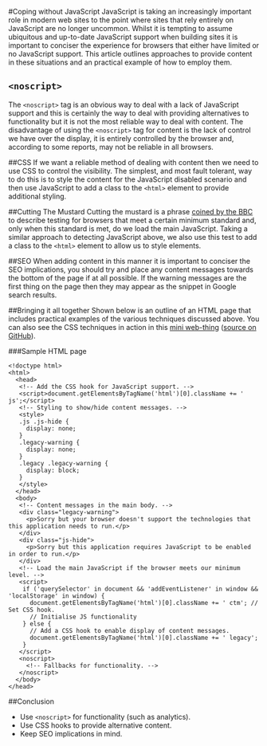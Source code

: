 #Coping without JavaScript
JavaScript is taking an increasingly important role in modern web sites to the point where sites that rely entirely on JavaScript are no longer uncommon.  Whilst it is tempting to assume ubiquitous and up-to-date JavaScript support when building sites it is important to conciser the experience for browsers that either have limited or no JavaScript support.  This article outlines approaches to provide content in these situations and an practical example of how to employ them.

## `<noscript>`
The `<noscript>` tag is an obvious way to deal with a lack of JavaScript support and this is certainly the way to deal with providing alternatives to functionality but it is not the most reliable way to deal with content.  The disadvantage of using the `<noscript>` tag for content is the lack of control we have over the display, it is entirely controlled by the browser and, according to some reports, may not be reliable in all browsers.

##CSS
If we want a reliable method of dealing with content then we need to use CSS to control the visibility.  The simplest, and most fault tolerant, way to do this is to style the content for the JavaScript disabled scenario and then use JavaScript to add a class to the `<html>` element to provide additional styling.

##Cutting The Mustard
Cutting the mustard is a phrase <a href="http://responsivenews.co.uk/post/18948466399/cutting-the-mustard">coined by the BBC</a> to describe testing for browsers that meet a certain minimum standard and, only when this standard is met, do we load the main JavaScript.  Taking a similar approach to detecting JavaScript above, we also use this test to add a class to the `<html>` element to allow us to style elements.

##SEO
When adding content in this manner it is important to conciser the SEO implications, you should try and place any content messages towards the bottom of the page if at all possible.  If the warning messages are the first thing on the page then they may appear as the snippet in Google search results.

##Bringing it all together
Shown below is an outline of an HTML page that includes practical examples of the various techniques discussed above.  You can also see the CSS techniques in action in this <a href="/static/html/pin_producer/">mini web-thing</a> (<a href="https://github.com/decadecity/pin_producer">source on GitHub</a>).

###Sample HTML page
<pre class="code"><code>&lt;!doctype html&gt;
&lt;html&gt;
  &lt;head&gt;
   &lt;!-- Add the CSS hook for JavaScript support. --&gt;
   &lt;script&gt;document.getElementsByTagName('html')[0].className += ' js';&lt;/script&gt;
   &lt;!-- Styling to show/hide content messages. --&gt;
   &lt;style&gt;
   .js .js-hide {
     display: none;
   }
   .legacy-warning {
     display: none;
   }
   .legacy .legacy-warning {
     display: block;
   }
   &lt;/style&gt;
  &lt;/head&gt;
  &lt;body&gt;
   &lt;!-- Content messages in the main body. --&gt;
   &lt;div class="legacy-warning"&gt;
     &lt;p&gt;Sorry but your browser doesn't support the technologies that this application needs to run.&lt;/p&gt;
   &lt;/div&gt;
   &lt;div class="js-hide"&gt;
     &lt;p&gt;Sorry but this application requires JavaScript to be enabled in order to run.&lt;/p&gt;
   &lt;/div&gt;
   &lt;!-- Load the main JavaScript if the browser meets our minimum level. --&gt;
   &lt;script&gt;
    if ('querySelector' in document &amp;&amp; 'addEventListener' in window &amp;&amp; 'localStorage' in window) {
      document.getElementsByTagName('html')[0].className += ' ctm'; // Set CSS hook.
      // Initialise JS functionality
    } else {
      // Add a CSS hook to enable display of content messages.
      document.getElementsByTagName('html')[0].className += ' legacy';
    }
   &lt;/script&gt;
   &lt;noscript&gt;
     &lt;!-- Fallbacks for functionality. --&gt;
   &lt;/noscript&gt;
  &lt;/body&gt;
&lt;/head&gt;</code></pre>

##Conclusion

 * Use `<noscript>` for functionality (such as analytics).
 * Use CSS hooks to provide alternative content.
 * Keep SEO implications in mind.
